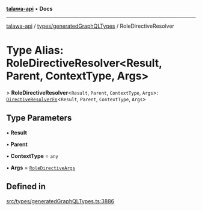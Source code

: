 [**talawa-api**](../../../README.md) • **Docs**

***

[talawa-api](../../../modules.md) / [types/generatedGraphQLTypes](../README.md) / RoleDirectiveResolver

# Type Alias: RoleDirectiveResolver\<Result, Parent, ContextType, Args\>

\> **RoleDirectiveResolver**\<`Result`, `Parent`, `ContextType`, `Args`\>: [`DirectiveResolverFn`](DirectiveResolverFn.md)\<`Result`, `Parent`, `ContextType`, `Args`\>

## Type Parameters

• **Result**

• **Parent**

• **ContextType** = `any`

• **Args** = [`RoleDirectiveArgs`](RoleDirectiveArgs.md)

## Defined in

[src/types/generatedGraphQLTypes.ts:3886](https://github.com/PalisadoesFoundation/talawa-api/blob/bba5d82264abb62b9e358a3d3fe1af18a8a8f6e4/src/types/generatedGraphQLTypes.ts#L3886)
